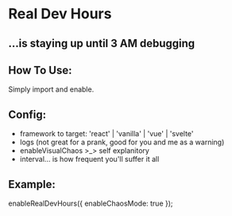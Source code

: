 # Real Dev Hours
## ...is staying up until 3 AM debugging

## How To Use:
Simply import and enable.

## Config:
- framework to target: 'react' | 'vanilla' | 'vue' | 'svelte'
- logs (not great for a prank, good for you and me as a warning)
- enableVisualChaos >_> self explanitory
- interval... is how frequent you'll suffer it all

## Example:
enableRealDevHours({ enableChaosMode: true });